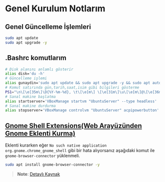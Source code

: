 # Genel Kurulum Notlarım

## Genel Güncelleme İşlemleri

```BASH
sudo apt update
sudo apt upgrade -y
```

## .Bashrc komutlarım

```BASH
# Disk alanını anlamlı gösterir
alias disk='du -h'
# Güncelleme işlemi
alias gunaydin='sudo apt update && sudo apt upgrade -y && sudo apt autoremove -y && sudo snap refresh'
# Komut satırında gün,tarih,saat,isim gibi bilgileri gösterme
PS1="\n\[\e[35m\]\D{%Y-%m-%d}, \t\[\e[m\] \[\e[31m\]\u\[\e[m\]@\[\e[36m\]KaanPc\[\e[m\]:\[\e[32m\]\w\[\e[m\]\n\$ "
# Sanal makine başlatma
alias startserver='VBoxManage startvm "UbuntuServer" --type headless'
# Sanal makine durdurma
alias stopserver='VBoxManage controlvm "UbuntuServer" acpipowerbutton'

```

## [Gnome Shell Extensions(Web Arayüzünden Gnome Eklenti Kurma)](https://extensions.gnome.org/)

Eklenti kurarken eğer `No such native application org.gnome.chrome_gnome_shell` gibi bir hata alıyorsanız aşağıdaki komut ile `gnome-browser-connector` yüklenmeli.

```BASH
sudo apt install gnome-browser-connector -y
```

> **Note**: [Detaylı Kaynak](https://ubuntushell.com/setup-gnome-shell-extensions/)
